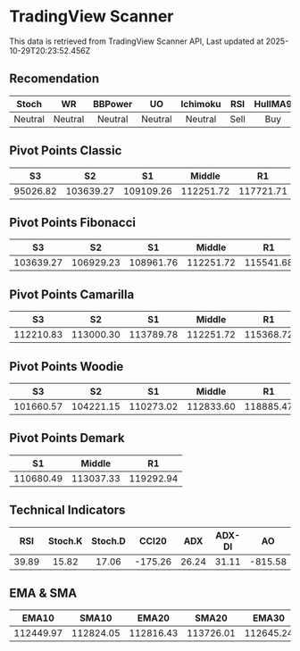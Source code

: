# TradingView Scanner
This data is retrieved from TradingView Scanner API, Last updated at 2025-10-29T20:23:52.456Z

## Recomendation
| Stoch | WR | BBPower | UO | Ichimoku | RSI | HullMA9 |
| :---: | :---: | :---: | :---: | :---: | :---: | :---: |
| Neutral | Neutral | Neutral | Neutral | Neutral | Sell | Buy |

## Pivot Points Classic
| S3 | S2 | S1 | Middle | R1 | R2 | R3 |
| :---: | :---: | :---: | :---: | :---: | :---: | :---: |
| 95026.82 | 103639.27 | 109109.26 | 112251.72 | 117721.71 | 120864.17 | 129476.62 |

## Pivot Points Fibonacci
| S3 | S2 | S1 | Middle | R1 | R2 | R3 |
| :---: | :---: | :---: | :---: | :---: | :---: | :---: |
| 103639.27 | 106929.23 | 108961.76 | 112251.72 | 115541.68 | 117574.21 | 120864.17 |

## Pivot Points Camarilla
| S3 | S2 | S1 | Middle | R1 | R2 | R3 |
| :---: | :---: | :---: | :---: | :---: | :---: | :---: |
| 112210.83 | 113000.30 | 113789.78 | 112251.72 | 115368.72 | 116158.20 | 116947.67 |

## Pivot Points Woodie
| S3 | S2 | S1 | Middle | R1 | R2 | R3 |
| :---: | :---: | :---: | :---: | :---: | :---: | :---: |
| 101660.57 | 104221.15 | 110273.02 | 112833.60 | 118885.47 | 121446.05 | 127497.92 |

## Pivot Points Demark
| S1 | Middle | R1 |
| :---: | :---: | :---: |
| 110680.49 | 113037.33 | 119292.94 |

## Technical Indicators
| RSI | Stoch.K | Stoch.D | CCI20 | ADX | ADX-DI | AO | Mom | MACD | MACD | W.R | HullMA9 |
| :---: | :---: | :---: | :---: | :---: | :---: | :---: | :---: | :---: | :---: | :---: | :---: |
| 39.89 | 15.82 | 17.06 | -175.26 | 26.24 | 31.11 | -815.58 | -3074.45 | -126.70 | 396.49 | -73.75 | 110879.82 |

## EMA & SMA
| EMA10 | SMA10 | EMA20 | SMA20 | EMA30 | SMA30 | EMA50 | SMA50 | EMA100 | SMA100 | EMA200 | SMA200 |
| :---: | :---: | :---: | :---: | :---: | :---: | :---: | :---: | :---: | :---: | :---: | :---: |
| 112449.97 | 112824.05 | 112816.43 | 113726.01 | 112645.24 | 113115.94 | 112217.86 | 111671.05 | 112265.24 | 110826.50 | 113067.62 | 114203.35 |